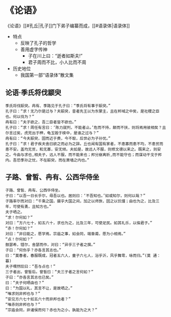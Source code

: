 # 《论语》

《论语》[[#孔丘|孔子]]门下弟子编纂而成，[[#语录体|语录体]]
- 特点
	- 反映了孔子的哲学
	- 善用虚字传神
		- 子在川上曰：“逝者如斯夫!”
		- 君子周而不比，小人比而不周
- 历史地位
	- 我国第一部“语录体”散文集


## 论语·季氏将伐颛臾

	季氏将伐颛臾。冉有、季路见于孔子曰：“季氏将有事于颛臾。”
	孔子曰：“求！无乃尔是过与？夫颛臾，昔者先王以为东蒙主，且在邦域之中矣，是社稷之臣也。何以伐为？”
	冉有曰：“夫子欲之，吾二臣者皆不欲也。”
	孔子曰：“求！周任有言曰：‘陈力就列，不能者止。’危而不持，颠而不扶，则将焉用彼相矣？且尔言过矣，虎兕出于柙，龟玉毁于椟中，是谁之过与？”
	冉有曰：“今夫颛臾，固而近于费，今不取，后世必为子孙忧。”
	孔子曰：“求！君子疾夫舍曰欲之而必为之辞。丘也闻有国有家者，不患寡而患不均，不患贫而患不安。盖均无贫，和无寡，安无倾。夫如是，故远人不服，则修文德以来之。既来之，则安之。今由与求也,相夫子，远人不服，而不能来也；邦分崩离析,而不能守也；而谋动干戈于邦内。吾恐季孙之忧，不在颛臾，而在萧墙之内也。”


## 子路、曾皙、冉有、公西华侍坐

	子路、曾皙、冉有、公西华侍坐。
	子曰：“以吾一日长乎尔，毋吾以也。居则曰：‘不吾知也。’如或知尔，则何以哉？”
	子路率尔而对曰：“千乘之国，摄乎大国之间，加之以师旅，因之以饥馑；由也为之，比及三年，可使有勇，且知方也。”
	夫子哂之。
	“求！尔何如？”
	对曰：“方六七十，如五六十，求也为之，比及三年，可使足民。如其礼乐，以俟君子。”
	“赤！尔何如？”
	对曰：“非曰能之，愿学焉。宗庙之事，如会同，端章甫，愿为小相焉。”
	“点！尔何如？”
	鼓瑟希，铿尔，舍瑟而作，对曰：“异乎三子者之撰。”
	子曰：“何伤乎？亦各言其志也。”
	曰：“莫春者，春服既成，冠者五六人，童子六七人，浴乎沂，风乎舞雩，咏而归。”(莫 通：暮)
	夫子喟然叹曰：“吾与点也！”
	三子者出，曾皙后。曾皙曰：“夫三子者之言何如？”
	子曰：“亦各言其志也已矣。”
	曰：“夫子何哂由也？”
	曰：“为国以礼，其言不让，是故哂之。”
	“唯求则非邦也与？”
	“安见方六七十如五六十而非邦也者？”
	“唯赤则非邦也与？”
	“宗庙会同，非诸侯而何？赤也为之小，孰能为之大？”